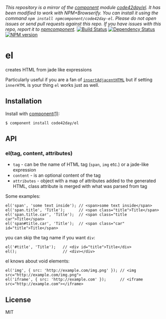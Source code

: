 *This repository is a mirror of the [component](http://component.io) module [code42day/el](http://github.com/code42day/el). It has been modified to work with NPM+Browserify. You can install it using the command `npm install npmcomponent/code42day-el`. Please do not open issues or send pull requests against this repo. If you have issues with this repo, report it to [npmcomponent](https://github.com/airportyh/npmcomponent).*
[![Build Status](https://img.shields.io/travis/code42day/el.svg)](http://travis-ci.org/code42day/el)
[![Dependency Status](https://img.shields.io/gemnasium/code42day/el.svg)](https://gemnasium.com/code42day/el)
[![NPM version](https://img.shields.io/npm/v/el-component.svg)](http://badge.fury.io/js/el-component)

# el

creates HTML from jade like expressions

Particularly useful if you are a fan of [`insertAdjacentHTML`][1] but if setting `innerHTML` is your
thing `el` works just as well.

## Installation

  Install with [component(1)](http://component.io):

    $ component install code42day/el

## API

### el(tag, content, attributes)

- `tag` - can be the name of HTML tag (`span`, `img` etc.) or a jade-like expression
- `content` - is an optional content of the tag
- `attributes` - object with a map of attributes added to the generated HTML, class attribute is
  merged with what was parsed from tag

Some examples:

    el('span', 'some text inside'); // <span>some text inside</span>
    el('span.title', 'Title');      // <span class="title">Title</span>
    el('span.title.car', 'Title');  // <span class="title car">Title</span>
    el('span#title.car', 'Title');  // <span class="car" id="title">Title</span>

you can skip the tag name if you want `div`:

    el('#title', 'Title');   // <div id="title">Title</div>
    el();                    // <div></div>

el knows about void elements:

    el('img', { src: 'http://example.com/img.png' }); // <img src="http://example.com/img.png">
    el('iframe', { src: 'http://example.com' });      // <iframe src="http://example.com"></iframe>


## License

  MIT

[1]: https://developer.mozilla.org/en-US/docs/Web/API/Element.insertAdjacentHTML
